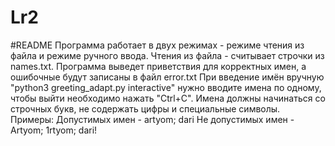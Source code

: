 # Lr2
#README
Программа работает в двух режимах - режиме чтения из файла и режиме ручного ввода.
Чтения из файла - считывает строчки из names.txt. Программа выведет приветствия для корректных имен, а ошибочные будут записаны в файл error.txt
При введение имён вручную "python3 greeting_adapt.py interactive" нужно вводите имена по одному, чтобы выйти необходимо нажать "Ctrl+C". Имена должны начинаться со строчных букв, не содержать цифры и специальные символы.
Примеры:
Допустимых имен - artyom; dari
Не допустимых имен - Artyom; 1rtyom; dari!
